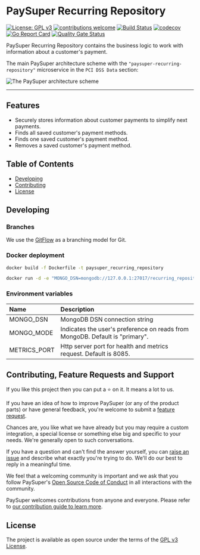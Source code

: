 # PaySuper Recurring Repository

[![License: GPL v3](https://img.shields.io/badge/License-GPLv3-brightgreen.svg)](https://www.gnu.org/licenses/gpl-3.0)
[![contributions welcome](https://img.shields.io/badge/contributions-welcome-brightgreen.svg?style=flat)](https://github.com/paysuper/paysuper-recurring-repository/issues)
[![Build Status](https://travis-ci.com/paysuper/paysuper-recurring-repository.svg?branch=develop)](https://travis-ci.com/paysuper/paysuper-recurring-repository) 
[![codecov](https://codecov.io/gh/paysuper/paysuper-recurring-repository/branch/develop/graph/badge.svg)](https://codecov.io/gh/paysuper/paysuper-recurring-repository)
[![Go Report Card](https://goreportcard.com/badge/github.com/paysuper/paysuper-recurring-repository)](https://goreportcard.com/report/github.com/paysuper/paysuper-recurring-repository)
[![Quality Gate Status](https://sonarcloud.io/api/project_badges/measure?project=paysuper_paysuper-recurring-repository&metric=alert_status)](https://sonarcloud.io/dashboard?id=paysuper_paysuper-recurring-repository)

PaySuper Recurring Repository contains the business logic to work with information about a customer's payment.

The main PaySuper architecture scheme with the `"paysuper-recurring-repository"` microservice in the `PCI DSS Data` section:

![The PaySuper architecture scheme](https://github.com/paysuper/paysuper-billing-server/blob/develop/docs/schema.png)

***

## Features

* Securely stores information about customer payments to simplify next payments.
* Finds all saved customer's payment methods.
* Finds one saved customer's payment method.
* Removes a saved customer's payment method.

## Table of Contents

- [Developing](#developing)
- [Contributing](#contributing-feature-requests-and-support)
- [License](#license)

## Developing

### Branches

We use the [GitFlow](https://nvie.com/posts/a-successful-git-branching-model) as a branching model for Git.

### Docker deployment

```bash
docker build -f Dockerfile -t paysuper_recurring_repository

docker run -d -e "MONGO_DSN=mongodb://127.0.0.1:27017/recurring_repository" -e "METRICS_PORT=8081" paysuper_recurring_repository
```

### Environment variables

|Name|Description|
|:---|:---|
| MONGO_DSN     | MongoDB DSN connection string                                                |
| MONGO_MODE    | Indicates the user's preference on reads from MongoDB. Default is "primary".  |
| METRICS_PORT  | Http server port for health and metrics request. Default is 8085.             |

## Contributing, Feature Requests and Support

If you like this project then you can put a ⭐ on it. It means a lot to us.

If you have an idea of how to improve PaySuper (or any of the product parts) or have general feedback, you're welcome to submit a [feature request](../../issues/new?assignees=&labels=&template=feature_request.md&title=).

Chances are, you like what we have already but you may require a custom integration, a special license or something else big and specific to your needs. We're generally open to such conversations.

If you have a question and can't find the answer yourself, you can [raise an issue](../../issues/new?assignees=&labels=&template=issue--support-request.md&title=I+have+a+question+about+<this+and+that>+%5BSupport%5D) and describe what exactly you're trying to do. We'll do our best to reply in a meaningful time.

We feel that a welcoming community is important and we ask that you follow PaySuper's [Open Source Code of Conduct](https://github.com/paysuper/code-of-conduct/blob/master/README.md) in all interactions with the community.

PaySuper welcomes contributions from anyone and everyone. Please refer to [our contribution guide to learn more](CONTRIBUTING.md).

## License

The project is available as open source under the terms of the [GPL v3 License](https://www.gnu.org/licenses/gpl-3.0).
